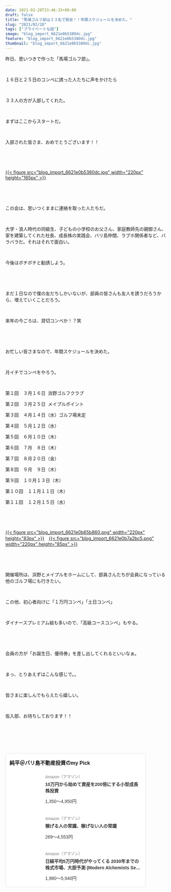 ```yaml
---
date: 2021-02-28T23:46:33+09:00
draft: false
title: "馬場ゴルフ部は３３名で発足！！年間スケジュールを決めた。"
slug: "2021/02/28"
tags: ["プライベートな話"]
image: "blog_import_6621e0b5380dc.jpg"
feature: "blog_import_6621e0b5380dc.jpg"
thumbnail: "blog_import_6621e0b5380dc.jpg"
---
```

<p>昨日、思いつきで作った「馬場ゴルフ部」。</p><p> </p><p>１６日と２５日のコンペに誘った人たちに声をかけたら</p><p> </p><p>３３人の方が入部してくれた。</p><p> </p><p>まずはここからスタートだ。</p><p> </p><p>入部された皆さま、おめでとうございます！！</p><p> </p><p> </p><p><a href="blog_import_6621e0b5380dc.jpg">{{< figure src="blog_import_6621e0b5380dc.jpg" width="220px" height="165px" >}}</a></p><p> </p><p> </p><p>この会は、思いつくままに連絡を取った人たちだ。　</p><p> </p><p>大学・浪人時代の同級生、子どもの小学校のお父さん、家庭教師先の親御さん、家を建築してくれた社長、成長株の実践会、バリ島仲間、ラブホ関係者など、バラバラだ。それはそれで面白い。</p><p> </p><p>今後はボチボチと勧誘しよう。</p><p> </p><p> </p><p>まだ１日なので僕の友だちしかいないが、部員の皆さんも友人を誘うだろうから、増えていくことだろう。</p><p> </p><p>来年の今ごろは、貸切コンペか！？笑</p><p> </p><p> </p><p>お忙しい皆さまなので、年間スケジュールを決めた。</p><p> </p><p>月イチでコンペをやろう。</p><p> </p><p>第１回　３月１６日  浜野ゴルフクラブ</p><p>第２回　３月２５日  メイプルポイント</p><p>第３回　４月１４日（水）ゴルフ場未定</p><p>第４回　５月１２日（水）</p><p>第５回　６月１０日（木）</p><p>第６回　７月　８日（木）</p><p>第７回　８月２０日（金）</p><p>第８回　９月　９日（木）</p><p>第９回　１０月１３日（木）</p><p>第１０回　１１月１１日（木）</p><p>第１１回　１２月１５日（水）</p><p> </p><p> </p><p><a href="blog_import_6621e0b65b860.png">{{< figure src="blog_import_6621e0b65b860.png" width="220px" height="83px" >}}</a>　<a href="blog_import_6621e0b7a2bc5.png">{{< figure src="blog_import_6621e0b7a2bc5.png" width="220px" height="85px" >}}</a></p><p> </p><p> </p><p>開催場所は、浜野とメイプルをホームにして、部員さんたちが会員になっている他のゴルフ場にも行きたい。</p><p> </p><p>この他、初心者向けに「１万円コンペ」「土日コンペ」</p><p> </p><p>ダイナースプレミアム組も多いので、「高級コースコンペ」もやる。</p><p> </p><p> </p><p>会員の方が「お誕生日、優待券」を差し出してくれるといいなぁ。</p><p> </p><p>まっ、とりあえずはこんな感じで。。</p><p> </p><p>皆さまに楽しんでもらえたら嬉しい。</p><p> </p><p>仮入部、お待ちしております！！</p><p> </p><p> </p><p> </p><div class="pickCreative_root" style="font-size:0"><section class="myPick_block" contenteditable="false" style="background:#fff;font-family:ヒラギノ角ゴ Pro W3, Hiragino Kaku Gothic Pro, ＭＳ Ｐゴシック, Helvetica, Arial, sans-serif;border:1px solid #E2E2E2;box-sizing:border-box;border-radius:8px;padding:16px 12px;max-width:100%;width:440px;display:inline-block;text-align:left"><h2 class="myPick_title" style="font-weight:bold;font-size:16px;margin:0 0 20px">純平＠バリ島不動産投資のmy Pick</h2><div><article class="myPick_item" style="margin-top:24px"><a class="myPick_link" data-aid="pSWaAPFeTFVd3JsfqjO4R6" data-df-item-id="4866801174" data-img-url="https://p.odsyms15.com/mTx9A1sZcX1d62AvfbFqs7" data-item-id="AZ000001" data-layout-type="102" href="click?aid=pSWaAPFeTFVd3JsfqjO4R6" id="pSWaAPFeTFVd3JsfqjO4R6" style="display:-webkit-box; display: flex;max-width:100%;text-decoration:none;line-height:1;font-weight:normal;font-style:normal;word-break:break-all" target="_blank"><div class="myPick_imgWrapper" style="position:relative;margin-right:16px;flex-shrink:0;width:96px;height:96px;border-radius:4px;overflow:hidden"><img alt="" class="myPick_img" data-img="affiliate" height="96px" src="data:image/svg+xml;charset=utf-8,%3Csvg%20xmlns%3D%22http%3A%2F%2Fwww.w3.org%2F2000%2Fsvg%22%20title%3D%22Placeholder%20for%20Images%22%20role%3D%22presentation%22%20viewBox%3D%220%200%201%201%22%20%2F%3E" style="width:auto;height:auto;margin:auto; margin: auto;position:absolute;top:0;left:0;right:0;bottom:0;max-width:100%;max-height:100%;-o-object-fit:contain;object-fit:contain" width="96px" data-src="https://p.odsyms15.com/mTx9A1sZcX1d62AvfbFqs7"/><noscript><img alt="" class="myPick_img" data-img="affiliate" height="96px" src="https://p.odsyms15.com/mTx9A1sZcX1d62AvfbFqs7" style="width:auto;height:auto;margin:auto; margin: auto;position:absolute;top:0;left:0;right:0;bottom:0;max-width:100%;max-height:100%;-o-object-fit:contain;object-fit:contain" width="96px"></noscript></div><div class="myPick_itemInfo" style="display:-webkit-box; display: flex;-webkit-box-orient:vertical;-webkit-box-direction:normal;flex-direction:column;-webkit-box-pack:center;justify-content:center"><div class="myPick_demand" style="color:#757575;font-size:12px">Amazon（アマゾン）</div><div class="myPick_itemTitle" style="-webkit-box-orient:vertical;display:-webkit-box;font-weight:bold; fontWeight: bold;-webkit-line-clamp:2;overflow:hidden;font-size:14px;line-height:1.4;color:#333333;margin:8px 0 16px">10万円から始めて資産を200倍にする小型成長株投資</div><div class="myPick_price" style="font-size:14px;color:#333333">1,350〜4,950円</div></div></a></article><article class="myPick_item" style="margin-top:24px"><a class="myPick_link" data-aid="lrSnxTSvv1oHbxjV2W0Ir5" data-df-item-id="4802110227" data-img-url="https://p.odsyms15.com/AlO6Havfb71fjIkVViQlgj" data-item-id="AZ000001" data-layout-type="102" href="click?aid=lrSnxTSvv1oHbxjV2W0Ir5" id="lrSnxTSvv1oHbxjV2W0Ir5" style="display:-webkit-box; display: flex;max-width:100%;text-decoration:none;line-height:1;font-weight:normal;font-style:normal;word-break:break-all" target="_blank"><div class="myPick_imgWrapper" style="position:relative;margin-right:16px;flex-shrink:0;width:96px;height:96px;border-radius:4px;overflow:hidden"><img alt="" class="myPick_img" data-img="affiliate" height="96px" src="data:image/svg+xml;charset=utf-8,%3Csvg%20xmlns%3D%22http%3A%2F%2Fwww.w3.org%2F2000%2Fsvg%22%20title%3D%22Placeholder%20for%20Images%22%20role%3D%22presentation%22%20viewBox%3D%220%200%201%201%22%20%2F%3E" style="width:auto;height:auto;margin:auto; margin: auto;position:absolute;top:0;left:0;right:0;bottom:0;max-width:100%;max-height:100%;-o-object-fit:contain;object-fit:contain" width="96px" data-src="https://p.odsyms15.com/AlO6Havfb71fjIkVViQlgj"/><noscript><img alt="" class="myPick_img" data-img="affiliate" height="96px" src="https://p.odsyms15.com/AlO6Havfb71fjIkVViQlgj" style="width:auto;height:auto;margin:auto; margin: auto;position:absolute;top:0;left:0;right:0;bottom:0;max-width:100%;max-height:100%;-o-object-fit:contain;object-fit:contain" width="96px"></noscript></div><div class="myPick_itemInfo" style="display:-webkit-box; display: flex;-webkit-box-orient:vertical;-webkit-box-direction:normal;flex-direction:column;-webkit-box-pack:center;justify-content:center"><div class="myPick_demand" style="color:#757575;font-size:12px">Amazon（アマゾン）</div><div class="myPick_itemTitle" style="-webkit-box-orient:vertical;display:-webkit-box;font-weight:bold; fontWeight: bold;-webkit-line-clamp:2;overflow:hidden;font-size:14px;line-height:1.4;color:#333333;margin:8px 0 16px">稼げる人の常識、稼げない人の常識</div><div class="myPick_price" style="font-size:14px;color:#333333">269〜4,553円</div></div></a></article><article class="myPick_item" style="margin-top:24px"><a class="myPick_link" data-aid="1XnwcukXoRBskCaBeJYco7" data-df-item-id="4775991787" data-img-url="https://p.odsyms15.com/aqB0oGpCY13f9jhvzhB6P5" data-item-id="AZ000001" data-layout-type="102" href="click?aid=1XnwcukXoRBskCaBeJYco7" id="1XnwcukXoRBskCaBeJYco7" style="display:-webkit-box; display: flex;max-width:100%;text-decoration:none;line-height:1;font-weight:normal;font-style:normal;word-break:break-all" target="_blank"><div class="myPick_imgWrapper" style="position:relative;margin-right:16px;flex-shrink:0;width:96px;height:96px;border-radius:4px;overflow:hidden"><img alt="" class="myPick_img" data-img="affiliate" height="96px" src="data:image/svg+xml;charset=utf-8,%3Csvg%20xmlns%3D%22http%3A%2F%2Fwww.w3.org%2F2000%2Fsvg%22%20title%3D%22Placeholder%20for%20Images%22%20role%3D%22presentation%22%20viewBox%3D%220%200%201%201%22%20%2F%3E" style="width:auto;height:auto;margin:auto; margin: auto;position:absolute;top:0;left:0;right:0;bottom:0;max-width:100%;max-height:100%;-o-object-fit:contain;object-fit:contain" width="96px" data-src="https://p.odsyms15.com/aqB0oGpCY13f9jhvzhB6P5"/><noscript><img alt="" class="myPick_img" data-img="affiliate" height="96px" src="https://p.odsyms15.com/aqB0oGpCY13f9jhvzhB6P5" style="width:auto;height:auto;margin:auto; margin: auto;position:absolute;top:0;left:0;right:0;bottom:0;max-width:100%;max-height:100%;-o-object-fit:contain;object-fit:contain" width="96px"></noscript></div><div class="myPick_itemInfo" style="display:-webkit-box; display: flex;-webkit-box-orient:vertical;-webkit-box-direction:normal;flex-direction:column;-webkit-box-pack:center;justify-content:center"><div class="myPick_demand" style="color:#757575;font-size:12px">Amazon（アマゾン）</div><div class="myPick_itemTitle" style="-webkit-box-orient:vertical;display:-webkit-box;font-weight:bold; fontWeight: bold;-webkit-line-clamp:2;overflow:hidden;font-size:14px;line-height:1.4;color:#333333;margin:8px 0 16px">日経平均5万円時代がやってくる 2030年までの株式市場、大胆予測 (Modern Alchemists Series No. 163)</div><div class="myPick_price" style="font-size:14px;color:#333333">1,980〜5,940円</div></div></a></article></div></section></div><p> </p>

